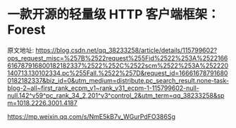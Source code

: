 # 一款开源的轻量级 HTTP 客户端框架： Forest

原文地址:
https://blog.csdn.net/qq_38233258/article/details/115799602?ops_request_misc=%257B%2522request%255Fid%2522%253A%2522166616787916800182182337%2522%252C%2522scm%2522%253A%252220140713.130102334.pc%255Fall.%2522%257D&request_id=166616787916800182182337&biz_id=0&utm_medium=distribute.pc_search_result.none-task-blog-2~all~first_rank_ecpm_v1~rank_v31_ecpm-1-115799602-null-null.142^v59^pc_rank_34_2,201^v3^control_2&utm_term=qq_38233258&spm=1018.2226.3001.4187

https://mp.weixin.qq.com/s/NmE5kB7v_WGurPdFO386Sg